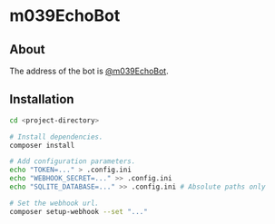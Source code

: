 # m039EchoBot
## About

The address of the bot is [@m039EchoBot](https://t.me/m039EchoBot).

## Installation

```bash
cd <project-directory>

# Install dependencies.
composer install

# Add configuration parameters.
echo "TOKEN=..." > .config.ini
echo "WEBHOOK_SECRET=..." >> .config.ini
echo "SQLITE_DATABASE=..." >> .config.ini # Absolute paths only

# Set the webhook url.
composer setup-webhook --set "..."

```